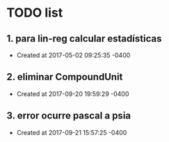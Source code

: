 # TODO list
## 1. para lin-reg calcular estadísticas
- Created at   2017-05-02 09:25:35 -0400

## 2. eliminar CompoundUnit
- Created at   2017-09-20 19:59:29 -0400

## 3. error ocurre pascal a psia
- Created at   2017-09-21 15:57:25 -0400

